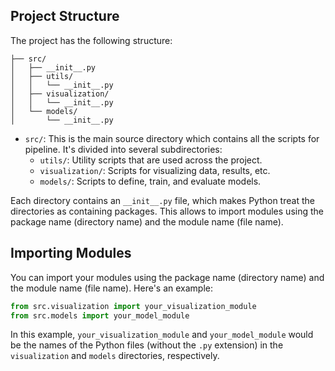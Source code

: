 ## Project Structure

The project has the following structure:

```
├── src/
│   ├── __init__.py
│   ├── utils/
│   │   └── __init__.py
│   ├── visualization/
│   │   └── __init__.py
│   └── models/
│       └── __init__.py
```

- `src/`: This is the main source directory which contains all the scripts for pipeline. It's divided into several subdirectories:
  - `utils/`: Utility scripts that are used across the project.
  - `visualization/`: Scripts for visualizing data, results, etc.
  - `models/`: Scripts to define, train, and evaluate models.

Each directory contains an `__init__.py` file, which makes Python treat the directories as containing packages. This allows to import modules using the package name (directory name) and the module name (file name).

## Importing Modules

You can import your modules using the package name (directory name) and the module name (file name). Here's an example:

```python
from src.visualization import your_visualization_module
from src.models import your_model_module
```

In this example, `your_visualization_module` and `your_model_module` would be the names of the Python files (without the `.py` extension) in the `visualization` and `models` directories, respectively.


